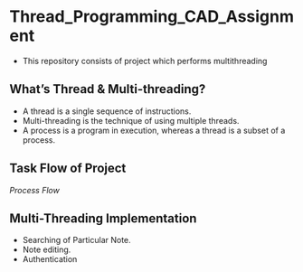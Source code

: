 # Thread_Programming_CAD_Assignment

* This repository consists of project which performs multithreading

## What’s Thread & Multi-threading?

* A thread is a single sequence of instructions.
* Multi-threading is the technique of using multiple threads.
* A process is a program in execution, whereas a thread is a subset of a process.

## Task Flow of Project

 <p>
    <img src="https://user-images.githubusercontent.com/76692648/222954915-8cb64c34-e0bf-4a8e-b749-72538c992d0d.png" alt><br/>
    <em>Process Flow</em>
</p>

## Multi-Threading Implementation

* Searching of Particular Note.
* Note editing.
* Authentication
